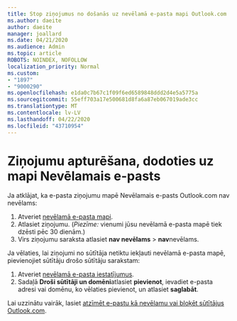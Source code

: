 ```yaml
---
title: Stop ziņojumus no došanās uz nevēlamā e-pasta mapi Outlook.com
ms.author: daeite
author: daeite
manager: joallard
ms.date: 04/21/2020
ms.audience: Admin
ms.topic: article
ROBOTS: NOINDEX, NOFOLLOW
localization_priority: Normal
ms.custom:
- "1897"
- "9000290"
ms.openlocfilehash: e1da0c7b67c1f09f6ed6589848ddd2d4e5a5775a
ms.sourcegitcommit: 55eff703a17e500681d8fa6a87eb067019ade3cc
ms.translationtype: MT
ms.contentlocale: lv-LV
ms.lasthandoff: 04/22/2020
ms.locfileid: "43710954"
---
```

# <a name="stop-messages-from-going-to-your-junk-email-folder"></a>Ziņojumu apturēšana, dodoties uz mapi Nevēlamais e-pasts

Ja atklājat, ka e-pasta ziņojumu mapē Nevēlamais e-pasts Outlook.com nav nevēlams:

1. Atveriet [nevēlamā e-pasta mapi](https://outlook.live.com/mail/junkemail).
1. Atlasiet ziņojumu. (*Piezīme:* vienumi jūsu nevēlamā e-pasta mapē tiek dzēsti pēc 30 dienām.)
1. Virs ziņojumu saraksta atlasiet **nav nevēlams** > **nav**nevēlams.

Ja vēlaties, lai ziņojumi no sūtītāja netiktu iekļauti nevēlamā e-pasta mapē, pievienojiet sūtītāju drošo sūtītāju sarakstam:

1. Atveriet [nevēlamā e-pasta iestatījumus](https://go.microsoft.com/fwlink/?linkid=2035804).
1. Sadaļā **Droši sūtītāji un domēni**atlasiet **pievienot**, ievadiet e-pasta adresi vai domēnu, ko vēlaties pievienot, un atlasiet **saglabāt**.

Lai uzzinātu vairāk, lasiet [atzīmēt e-pastu kā nevēlamu vai bloķēt sūtītājus Outlook.com](https://support.office.com/article/a3ece97b-82f8-4a5e-9ac3-e92fa6427ae4?wt.mc_id=Office_Outlook_com_Alchemy).

